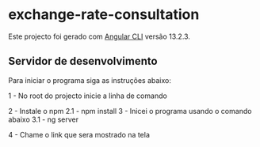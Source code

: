 # exchange-rate-consultation
Este projecto foi gerado com [Angular CLI](https://github.com/angular/angular-cli) versão 13.2.3.

## Servidor de desenvolvimento
Para iniciar o programa siga as instruções abaixo:

1 - No root do projecto inicie a linha de comando

2 - Instale o npm 
  2.1 - npm install
3 - Inicei o programa usando o comando abaixo
  3.1 - ng server

4 - Chame o link que sera mostrado na tela
